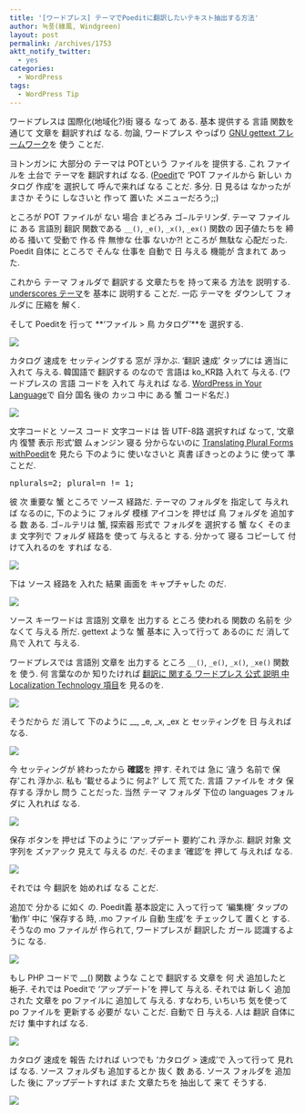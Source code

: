 ```yaml
---
title: '[ワードプレス] テーマでPoeditに翻訳したいテキスト抽出する方法'
author: 녹풍(綠風, Windgreen)
layout: post
permalink: /archives/1753
aktt_notify_twitter:
  - yes
categories:
  - WordPress
tags:
  - WordPress Tip
---
```

ワードプレスは 国際化(地域化?)街 寝る なって ある. 基本 提供する 言語 関数を 通じて 文章を 翻訳すれば なる. 勿論, ワードプレス やっぱり <a href="http://www.gnu.org/software/gettext/gettext.html" target="_top">GNU gettext フレームワーク</a>を 使う ことだ.

ヨトンガンに 大部分の テーマは POTという ファイルを 提供する. これ ファイルを 土台で テーマを 翻訳すれば なる. (<a href="http://www.poedit.net/" target="_top">Poedit</a>で &#8216;POT ファイルから 新しい カタログ 作成&#8217;を 選択して 呼んで来れば なる ことだ. 多分. 日 見るは なかったが まさか そうに しなさいと 作って 置いた メニューだろう;;)

ところが POT ファイルが ない 場合 まどろみ ゴ−ルテリンダ. テーマ ファイルに ある 言語別 翻訳 関数である `__()`, `_e()`, `_x()`, `_ex()` 関数の 因子値たちを 締める 掻いて 受動で 作る 件 無惨な 仕事 ないか?! ところが 無駄な 心配だった. Poedit 自体に ところで そんな 仕事を 自動で 日 与える 機能が 含まれて あった.

これから テーマ フォルダで 翻訳する 文章たちを 持って来る 方法を 説明する. <a href="http://underscores.me/" target="_top">underscores テーマ</a>を 基本に 説明する ことだ. 一応 テーマを ダウンして フォルダに 圧縮を 解く.

そして Poeditを 行って **&#8216;ファイル > 鳥 カタログ&#8217;**を 選択する.

![][1]

カタログ 速成を セッティングする 窓が 浮かぶ. &#8216;翻訳 速成&#8217; タップには 適当に 入れて 与える. 韓国語で 翻訳する のなので 言語は ko_KR路 入れて 与える. (ワードプレスの 言語 コードを 入れて 与えれば なる. <a href="http://codex.wordpress.org/WordPress_in_Your_Language" target="_top">WordPress in Your Language</a>で 自分 国名 後の カッコ 中に ある 蟹 コード名だ.)

![][2]

文字コードと ソース コード 文字コードは 皆 UTF-8路 選択すれば なって, &#8216;文章内 復讐 表示 形式&#8217;銀 ムォンジン 寝る 分からないのに <a href="http://hakre.wordpress.com/2010/01/11/translating-plural-forms-with-poedit/" target="_top">Translating Plural Forms withPoedit</a>を 見たら 下のように 使いなさいと 真書 ぽきっとのように 使って 準 ことだ.

<pre>nplurals=2; plural=n != 1;</pre>

彼 次 重要な 蟹 ところで ソース 経路だ. テーマの フォルダを 指定して 与えれば なるのに, 下のように フォルダ 模様 アイコンを 押せば 鳥 フォルダを 追加する 数 ある. ゴ−ルテリは 蟹, 探索器 形式で フォルダを 選択する 蟹 なく そのまま 文字列で フォルダ 経路を 使って 与えると する. 分かって 寝る コピーして 付けて入れるのを すれば なる.

![][3]

下は ソース 経路を 入れた 結果 画面を キャプチャした のだ.

![][4]

ソース キーワードは 言語別 文章を 出力する ところ 使われる 関数の 名前を 少なくて 与える 所だ. gettext ような 蟹 基本に 入って行って あるのに だ 消して 鳥で 入れて 与える.

ワードプレスでは 言語別 文章を 出力する ところ `__()`, `_e()`, `_x()`, `_xe()` 関数を 使う. 何 言葉なのか 知りたければ <a href="http://codex.wordpress.org/Translating_WordPress#Localization_Technology" target="_top">翻訳に 関する ワードプレス 公式 説明 中 Localization Technology 項目</a>を 見るのを.

![][5]

そうだから だ 消して 下のように _\_, \_e, \_x, \_ex と セッティングを 日 与えれば なる.

![][6]

今 セッティングが 終わったから **確認**を 押す. それでは 急に &#8216;違う 名前で 保存&#8217;これ 浮かぶ. 私も &#8216;載せるように 何よ?&#8217; して 荒てた. 言語 ファイルを オタ 保存する 浮かし 問う ことだった. 当然 テーマ フォルダ 下位の languages フォルダに 入れれば なる.

![][7]

保存 ボタンを 押せば 下のように &#8216;アップデート 要約&#8217;これ 浮かぶ. 翻訳 対象 文字列を ズァアック 見えて 与える のだ. そのまま &#8216;確認&#8217;を 押して 与えれば なる.

![][8]

それでは 今 翻訳を 始めれば なる ことだ.

追加で 分かる に如く の. Poedit義 基本設定に 入って行って &#8216;編集機&#8217; タップの &#8216;動作&#8217; 中に &#8216;保存する 時, .mo ファイル 自動 生成&#8217;を チェックして 置くと する. そうなの mo ファイルが 作られて, ワードプレスが 翻訳した ガール 認識するように なる.

![][9]

もし PHP コードで __() 関数 ような ことで 翻訳する 文章を 何 犬 追加したと 梔子. それでは Poeditで &#8216;アップデート&#8217;を 押して 与える. それでは 新しく 追加された 文章を po ファイルに 追加して 与える. すなわち, いちいち 気を使って po ファイルを 更新する 必要が ない ことだ. 自動で 日 与える. 人は 翻訳 自体にだけ 集中すれば なる.

![][10]

カタログ 速成を 報告 たければ いつでも &#8216;カタログ > 速成&#8217;で 入って行って 見れば なる. ソース フォルダも 追加するとか 抜く 数 ある. ソース フォルダを 追加した 後に アップデートすれば また 文章たちを 抽出して 来て そうする.

![][11]

 [1]: http://dl.dropbox.com/u/15546257/blog/mytory/poedit-extract/poedit-extract-1.png
 [2]: http://dl.dropbox.com/u/15546257/blog/mytory/poedit-extract/poedit-extract-2.png
 [3]: http://dl.dropbox.com/u/15546257/blog/mytory/poedit-extract/poedit-extract-3.png
 [4]: http://dl.dropbox.com/u/15546257/blog/mytory/poedit-extract/poedit-extract-4.png
 [5]: http://dl.dropbox.com/u/15546257/blog/mytory/poedit-extract/poedit-extract-5.png
 [6]: http://dl.dropbox.com/u/15546257/blog/mytory/poedit-extract/poedit-extract-6.png
 [7]: http://dl.dropbox.com/u/15546257/blog/mytory/poedit-extract/poedit-extract-7.png
 [8]: http://dl.dropbox.com/u/15546257/blog/mytory/poedit-extract/poedit-extract-8.png
 [9]: http://dl.dropbox.com/u/15546257/blog/mytory/poedit-extract/poedit-extract-9.png
 [10]: http://dl.dropbox.com/u/15546257/blog/mytory/poedit-extract/poedit-extract-10.png
 [11]: http://dl.dropbox.com/u/15546257/blog/mytory/poedit-extract/poedit-extract-11.png